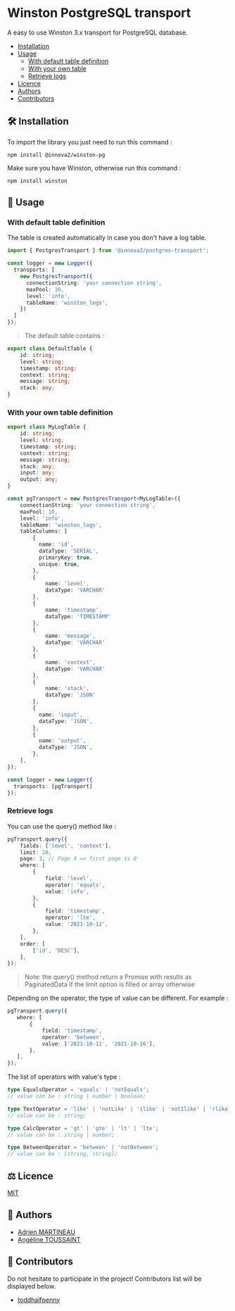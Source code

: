 # Winston PostgreSQL transport

A easy to use Winston 3.x transport for PostgreSQL database.

- [Installation](#hammer_and_wrench-installation)
- [Usage](#memo-usage)
  - [With default table definition](#with-default-table-definition)
  - [With your own table](#with-your-own-table-definition)
  - [Retrieve logs](#retrieve-logs)
- [Licence](#balance_scale-licence)
- [Authors](#busts_in_silhouette-authors)
- [Contributors](#handshake-contributors)

## :hammer_and_wrench: Installation
To import the library you just need to run this command :
```shell
npm install @innova2/winston-pg
```

Make sure you have Winston, otherwise run this command :
```shell
npm install winston
```

## :memo: Usage
### With default table definition
The table is created automatically in case you don't have a log table.

```ts
import { PostgresTransport } from '@innova2/postgres-transport';

const logger = new Logger({
  transports: [
    new PostgresTransport({
      connectionString: 'your connection string',
      maxPool: 10,
      level: 'info',
      tableName: 'winston_logs',
    })
  ]
});
```

> The default table contains :
```ts
export class DefaultTable {
    id: string;
    level: string;
    timestamp: string;
    context: string;
    message: string;
    stack: any;
}
```

### With your own table definition
```ts
export class MyLogTable {
    id: string;
    level: string;
    timestamp: string;
    context: string;
    message: string;
    stack: any;
    input: any;
    output: any;
}
```
```ts
const pgTransport = new PostgresTransport<MyLogTable>({
    connectionString: 'your connection string',
    maxPool: 10,
    level: 'info',
    tableName: 'winston_logs',
    tableColumns: [
        {
          name: 'id',
          dataType: 'SERIAL',
          primaryKey: true,
          unique: true,
        },
        {
            name: 'level',
            dataType: 'VARCHAR'
        },
        {
            name: 'timestamp',
            dataType: 'TIMESTAMP'
        },
        {
            name: 'message',
            dataType: 'VARCHAR'
        },
        {
            name: 'context',
            dataType: 'VARCHAR'
        },
        {
            name: 'stack',
            dataType: 'JSON'
        },
        {
          name: 'input',
          dataType: 'JSON',
        },
        {
          name: 'output',
          dataType: 'JSON',
        },
    ],
});

const logger = new Logger({
  transports: [pgTransport]
});
```

### Retrieve logs
You can use the query() method like :
```ts
pgTransport.query({
    fields: ['level', 'context'],
    limit: 20,
    page: 3, // Page 4 => first page is 0
    where: [
        {
            field: 'level',
            operator: 'equals',
            value: 'info',
        },
        {
            field: 'timestamp',
            operator: 'lte',
            value: '2021-10-12',
        },
    ],
    order: [
        ['id', 'DESC'],
    ],
});
```

> Note: the query() method return a Promise with results as PaginatedData
> if the limit option is filled or array otherwise 

Depending on the operator, the type of value can be different.
For example :
```ts
pgTransport.query({
   where: [
       {
           field: 'timestamp',
           operator: 'between',
           value: ['2021-10-11', '2021-10-16'],
       },
   ],
});
```

The list of operators with value's type :
```ts
type EqualsOperator = 'equals' | 'notEquals';
// value can be : string | number | boolean;

type TextOperator = 'like' | 'notLike' | 'ilike' | 'notIlike' | 'rlike';
// value can be : string;

type CalcOperator = 'gt' | 'gte' | 'lt' | 'lte';
// value can be : string | number;

type BetweenOperator = 'between' | 'notBetween';
// value can be : [string, string];
```

## :balance_scale: Licence
[MIT](LICENSE)

## :busts_in_silhouette: Authors
- [Adrien MARTINEAU](https://github.com/WaZeR-Adrien)
- [Angéline TOUSSAINT](https://github.com/AngelineToussaint)

## :handshake: Contributors
Do not hesitate to participate in the project!
Contributors list will be displayed below.
- [toddhalfpenny](https://github.com/toddhalfpenny)
